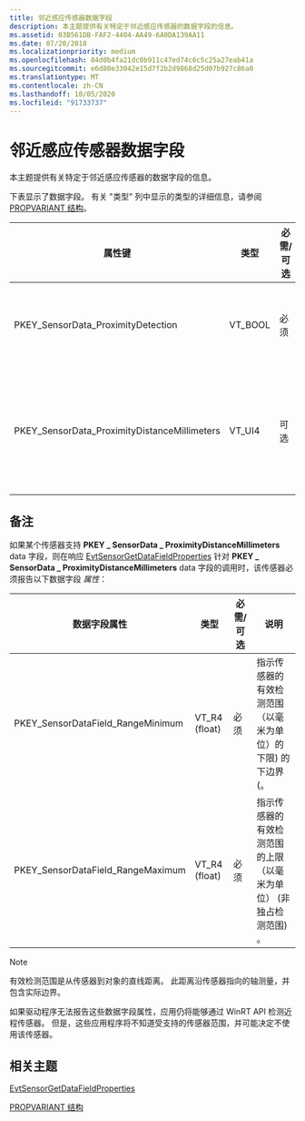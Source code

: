 ```yaml
---
title: 邻近感应传感器数据字段
description: 本主题提供有关特定于邻近感应传感器的数据字段的信息。
ms.assetid: 03B561DB-FAF2-4404-AA49-6A0DA139AA11
ms.date: 07/20/2018
ms.localizationpriority: medium
ms.openlocfilehash: 84d0b4fa21dc0b911c47ed74c6c5c25a27eab41a
ms.sourcegitcommit: e6d80e33042e15d7f2b2d9868d25d07b927c86a0
ms.translationtype: MT
ms.contentlocale: zh-CN
ms.lasthandoff: 10/05/2020
ms.locfileid: "91733737"
---
```

# <a name="proximity-sensor-data-fields"></a>邻近感应传感器数据字段


本主题提供有关特定于邻近感应传感器的数据字段的信息。

下表显示了数据字段。 有关 "类型" 列中显示的类型的详细信息，请参阅 [PROPVARIANT 结构](/windows/win32/api/propidlbase/ns-propidlbase-propvariant)。

|属性键|类型|必需/可选|说明|
|--|--|--|--|
|PKEY_SensorData_ProximityDetection|VT_BOOL|必须|指示对象在传感器附近。|
|PKEY_SensorData_ProximityDistanceMillimeters|VT_UI4|可选|与检测到的对象的距离（以毫米为单位）。|

 

## <a name="remarks"></a>备注


如果某个传感器支持 **PKEY \_ SensorData \_ ProximityDistanceMillimeters** data 字段，则在响应 [EvtSensorGetDataFieldProperties](/windows-hardware/drivers/ddi/sensorscx/ns-sensorscx-_sensor_controller_config) 针对 **PKEY \_ SensorData \_ ProximityDistanceMillimeters** data 字段的调用时，该传感器必须报告以下数据字段 *属性*：

|数据字段属性|类型|必需/可选|说明|
|--|--|--|--|
|PKEY_SensorDataField_RangeMinimum|VT_R4 (float) |必须|指示传感器的有效检测范围（以毫米为单位）的下限) 的下边界 (。|
|PKEY_SensorDataField_RangeMaximum|VT_R4 (float) |必须|指示传感器的有效检测范围的上限（以毫米为单位） (非独占检测范围) 。|

 

>[!NOTE]
> 有效检测范围是从传感器到对象的直线距离。 此距离沿传感器指向的轴测量，并包含实际边界。

 

如果驱动程序无法报告这些数据字段属性，应用仍将能够通过 WinRT API 检测近程传感器。 但是，这些应用程序将不知道受支持的传感器范围，并可能决定不使用该传感器。

## <a name="related-topics"></a>相关主题


[EvtSensorGetDataFieldProperties](/windows-hardware/drivers/ddi/sensorscx/ns-sensorscx-_sensor_controller_config)

[PROPVARIANT 结构](/windows/win32/api/propidlbase/ns-propidlbase-propvariant)

